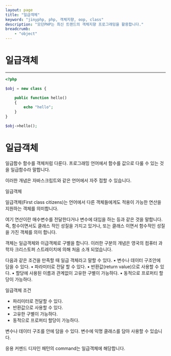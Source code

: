 ```yaml
---
layout: page
title: "일급객체"
keyword: "jinyphp, php, 객체지향, oop, class"
description: "모던PHP는 최신 트랜드의 객체지향 프로그래밍을 활용합니다."
breadcrumb:
    - "object"
---
```


# 일급객체
<hr>

```php
<?php

$obj = new class {

    public function hello()
    {
        echo "hello";
    }
}

$obj->hello();
```

# 일급객체

일급함수
함수를 객체처럼 다룬다.
프로그래밍 언어에서 함수를 값으로 다룰 수 있는 것을 일급함수라 말합니다.

이러한 개념은 자바스크립트와 같은 언어에서 자주 접할 수 있습니다.

일급객체


일급객체(First class citizens)는 언어에서 다른 객체들에게도 적용이 가능한 연산을 지원하는 객체를 의미합니다.

여기 연산이란 매수변수를 전달한다거나 변수에 대입을 하는 등과 같은 것을 말합니다. 즉, 함수이면서도 클래스 적인 성질을 가지고 있거나, 또는 클래스 이면서 함수적인 성질을 가진 객체를 의미 합니다.

객체는 일급객체와 이급객체로 구별을 합니다. 이러한 구분의 개념은 영국의 컴퓨터 과학자 크리스토퍼 스트레이치에 의해 처음 소개 되었습니다.

다음과 같은 조건을 만족할 때 일급 객체라고 말할 수 있다.
•	변수나 데이터 구조안에 담을 수 있다.
•	파라미터로 전달 할 수 있다.
•	반환값(return value)으로 사용할 수 있다.
•	할당에 사용된 이름과 관계없이 고유한 구별이 가능하다.
•	동적으로 프로퍼티 할당이 가능하다.



일급객체 조건

-	파리미터로 전달할 수 있다.
-	반환값으로 사용할 수 있다.
-	고유한 구별이 가능하다.
-	동적으로 프로퍼티 할당이 가능하다.


변수나 데이터 구조를 안에 담을 수 있다.
변수에 익명 클래스를 담아 사용할 수 있습니다.






응용
커멘드 디자인 패턴의 command는 일급객체에 해당합니다.











